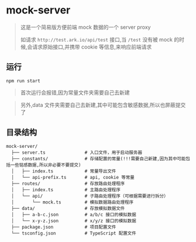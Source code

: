 # mock-server

>这是一个简易版方便前端 mock 数据的一个 server proxy
> 
>如请求 `http://test.ark.io/api/test` 接口,当 `/test` 没有被 mock 的时候,会请求原始接口,并携带 cookie 等信息,来响应前端请求

## 运行
```
npm run start
```
> 首次运行会报错,因为常量文件夹需要自己去新建

> 另外,data 文件夹需要自己去新建,其中可能包含敏感数据,所以也屏蔽提交了

## 目录结构

```
mock-server/
  ├── server.ts               # 入口文件，用于启动服务器
  ├── constants/              # 存储配置的常量(!!!需要自己新建,因为其中可能包括一些铭感数据,所以非必要不要提交)
  │   ├── index.ts            # 常量导出文件
  │   └── api-prefix.ts       # api, cookie 等常量
  ├── routes/                 # 存放路由处理程序
  │   ├── index.ts            # 主路由处理程序
  │   └── api/                # 子路由处理程序（可根据需要进行拆分）
  │       └── mock.ts         # 模拟数据路由处理程序
  ├── data/                   # 存放模拟数据文件
  │   ├── a-b-c.json          # a/b/c 接口的模拟数据
  │   └── x-y-z.json          # x/y/z 接口的模拟数据
  ├── package.json            # 项目配置文件
  └── tsconfig.json           # TypeScript 配置文件
```

